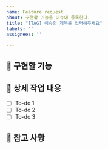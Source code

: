 ```yaml
---
name: Feature request
about: 구현할 기능을 이슈에 등록한다.
title: "[TAG] 이슈의 제목을 입력해주세요"
labels: ''
assignees: ''

---
```


## 🤷 구현할 기능

## 🔨 상세 작업 내용

- [ ] To-do 1
- [ ] To-do 2
- [ ] To-do 3

## 📄 참고 사항